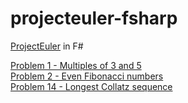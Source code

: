 # projecteuler-fsharp
<a href = "https://projecteuler.net/">ProjectEuler</a> in F#
<p>
<a href = "https://projecteuler.net/problem=1">Problem 1 - Multiples of 3 and 5</a>
<br>
<a href = "https://projecteuler.net/problem=2">Problem 2 - Even Fibonacci numbers</a>
<br>
<a href = "https://projecteuler.net/problem=14">Problem 14 - Longest Collatz sequence</a>
</p>

